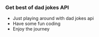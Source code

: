 ### Get best of dad jokes API
- Just playing around with dad jokes api
- Have some fun coding 
- Enjoy the journey
